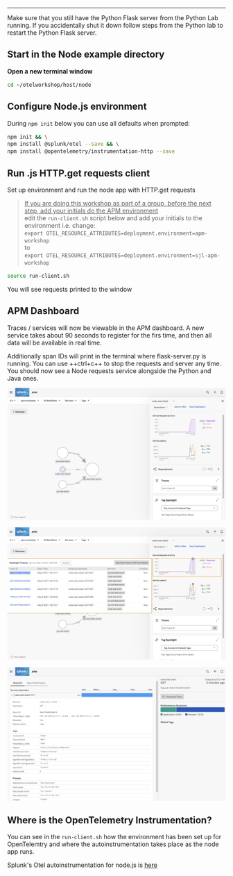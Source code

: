 
---

Make sure that you still have the Python Flask server from the Python Lab running. If you accidentally shut it down follow steps from the Python lab to restart the Python Flask server.

## Start in the Node example directory

**Open a new terminal window** 

```bash
cd ~/otelworkshop/host/node
```

## Configure Node.js environment

During `npm init` below you can use all defaults when prompted:  

```bash
npm init && \
npm install @splunk/otel --save && \
npm install @opentelemetry/instrumentation-http --save
```

## Run .js HTTP.get requests client

Set up environment and run the node app with HTTP.get requests
><ins>If you are doing this workshop as part of a group, before the next step, add your initials do the APM environment</ins>  
>edit the `run-client.sh` script below and add your initials to the environment i.e. change:  
>`export OTEL_RESOURCE_ATTRIBUTES=deployment.environment=apm-workshop`  
to    
>`export OTEL_RESOURCE_ATTRIBUTES=deployment.environment=sjl-apm-workshop` 
```bash
source run-client.sh
```

You will see requests printed to the window

## APM Dashboard

Traces / services will now be viewable in the APM dashboard. A new service takes about 90 seconds to register for the firs time, and then all data will be available in real time.

Additionally span IDs will print in the terminal where flask-server.py is running. You can use ++ctrl+c++ to stop the requests and server any time. You should now see a Node requests service alongside the Python and Java ones.  

![Node](../../images/14-node.png)

![Node Traces](../../images/15-nodetraces.png)

![Node Spans](../../images/16-nodespans.png)

## Where is the OpenTelemetry Instrumentation?

You can see in the `run-client.sh` how the environment has been set up for OpenTelemtry and where the autoinstrumentation takes place as the node app runs.

Splunk's Otel autoinstrumentation for node.js is [here](https://github.com/signalfx/splunk-otel-js)